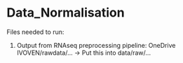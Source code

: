 # Data_Normalisation

Files needed to run:

1. Output from RNAseq preprocessing pipeline: OneDrive IVOVEN/rawdata/... -> Put this into data/raw/...
